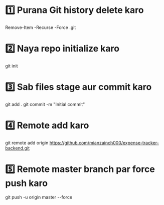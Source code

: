 <!-- For Deployment
Mongo_Url or Port
Index.js or config/db.js mai jo code hai wo srif vercel par project upload karny ka liye hai
Index.js ko serveless b aisy liye baniya hai -->

# 1️⃣ Purana Git history delete karo

Remove-Item -Recurse -Force .git

# 2️⃣ Naya repo initialize karo

git init

# 3️⃣ Sab files stage aur commit karo

git add .
git commit -m "Initial commit"

# 4️⃣ Remote add karo

git remote add origin https://github.com/mianzainch000/expense-tracker-backend.git

# 5️⃣ Remote master branch par force push karo

git push -u origin master --force
